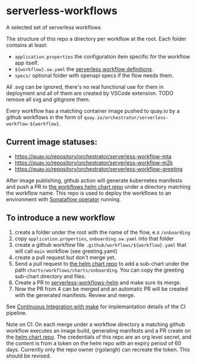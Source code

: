 # serverless-workflows

A selected set of serverless workflows

The structure of this repo a directory per workflow at the root. Each folder
contains at least:
- `application.properties` the configuration item specific for the workflow app itself.
- `${workflow}.sw.yaml`    the [serverless workflow definitions][1]. 
- `specs/`                 optional folder with openapi specs if the flow needs them. 

All .svg can be ignored, there's no real functional use for them in deployment
and all of them are created by VSCode extension. TODO remove all svg and gitignore them.

Every workflow has a matching container image pushed to quay.io by a github workflows
in the form of `quay.io/orchestrator/serverless-workflow-${workflow}`.

## Current image statuses:

- https://quay.io/repository/orchestrator/serverless-workflow-mta
- https://quay.io/repository/orchestrator/serverless-workflow-m2k 
- https://quay.io/repository/orchestrator/serverless-workflow-greeting


After image publishing, github action will generate kubernetes manifests and push a PR to [the workflows helm chart repo][3]
under a directory matching the workflow name. This repo is used to deploy the workflows to an environment 
with [Sonataflow operator][2] running. 

## To introduce a new workflow
1. create a folder under the root with the name of the flow, e.x `/onboarding`
2. copy `application.properties`, `onboarding.sw.yaml` into that folder  
3. create a github workflow file `.github/workflows/${workflow}.yaml` that will call `main` workflow (see greeting.yaml) 
4. create a pull request but don't merge yet.
5. Send a pull request to [the helm chart repo][3] to add a sub-chart 
   under the path `charts/workflows/charts/onboarding`. You can copy the greeting sub-chart directory and files. 
6. Create a PR to [serverless-workflows-helm][3] and make sure its merge.
7. Now the PR from 4 can be merged and an automatic PR will be created with the generated manifests. Review and merge. 
   
See [Continuous Integration with make](make.md) for implemantation details of the CI pipeline.

Note on CI:
On each merge under a workflow directory a matching github workflow executes 
an image build, generating manifests and a PR create on the [helm chart repo][3]. 
The credentials of this repo are an org level secret, and the content is from a token 
on the helm repo with an expiry period of 60 days. Currently only the repo owner (rgolangh) can 
recreate the token. This should be revised. 

[1]: https://github.com/serverlessworkflow/specification/blob/main/specification.md
[2]: https://github.com/apache/incubator-kie-kogito-serverless-operator/
[3]: https://github.com/parodos-dev/serverless-workflows-helm
